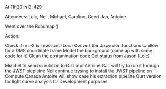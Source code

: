 At 11h30 in D-429

Attendees: Loic, Neil, Michael, Caroline, Geert Jan, Antoine

Went over the Roadmap ()

Action:

Check if m=-2 is important (Loic)
Convert the dispersion functions to allow for a DMS coordinate frame
Model the background (come up  with some code for it)
Clean the contamination code
Get status from Jason (Loic)

Miachel to send simulation to GJT and Antoine
GJT will try to run it through the JWST piepleine
Neil continue trysing to install the JWST pipeline on Compute Canada
Antoine will show case his extraction pipeline
Ourt version for light curve analysis for Development purposes.
